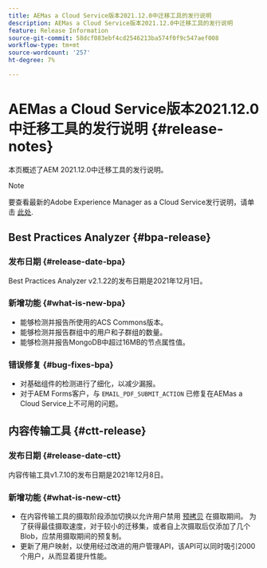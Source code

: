 ```yaml
---
title: AEMas a Cloud Service版本2021.12.0中迁移工具的发行说明
description: AEMas a Cloud Service版本2021.12.0中迁移工具的发行说明
feature: Release Information
source-git-commit: 58dcf083ebf4cd2546213ba574f0f9c547aef008
workflow-type: tm+mt
source-wordcount: '257'
ht-degree: 7%

---
```



# AEMas a Cloud Service版本2021.12.0中迁移工具的发行说明 {#release-notes}

本页概述了AEM 2021.12.0中迁移工具的发行说明。

>[!NOTE]
>要查看最新的Adobe Experience Manager as a Cloud Service发行说明，请单击 [此处](https://experienceleague.adobe.com/docs/experience-manager-cloud-service/release-notes/release-notes/release-notes-current.html?lang=zh-Hans).

## Best Practices Analyzer {#bpa-release}

### 发布日期 {#release-date-bpa}

Best Practices Analyzer v2.1.22的发布日期是2021年12月1日。

### 新增功能 {#what-is-new-bpa}

* 能够检测并报告所使用的ACS Commons版本。
* 能够检测并报告群组中的用户和子群组的数量。
* 能够检测并报告MongoDB中超过16MB的节点属性值。

### 错误修复 {#bug-fixes-bpa}

* 对基础组件的检测进行了细化，以减少漏报。
* 对于AEM Forms客户，与 `EMAIL_PDF_SUBMIT_ACTION` 已修复在AEMas a Cloud Service上不可用的问题。


## 内容传输工具 {#ctt-release}

### 发布日期 {#release-date-ctt}

内容传输工具v1.7.10的发布日期是2021年12月8日。

### 新增功能 {#what-is-new-ctt}

* 在内容传输工具的摄取阶段添加切换以允许用户禁用 [预拷贝](https://experienceleague.adobe.com/docs/experience-manager-cloud-service/moving/cloud-migration/content-transfer-tool/handling-large-content-repositories.html?lang=en) 在摄取期间。 为了获得最佳摄取速度，对于较小的迁移集，或者自上次摄取后仅添加了几个Blob，应禁用摄取期间的预复制。
* 更新了用户映射，以使用经过改进的用户管理API，该API可以同时吸引2000个用户，从而显着提升性能。
